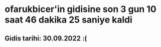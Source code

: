 # ofarukbicer'in gidisine son 3 gun 10 saat 46 dakika 25 saniye kaldi

## Gidis tarihi: 30.09.2022 :(